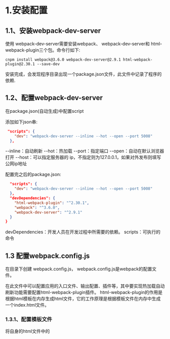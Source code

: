 # 1.安装配置

## 1.1、安装webpack-dev-server

使用 webpack-dev-server需要安装webpack、 webpack-dev-server和 html-webpack-plugin三个包。命令行如下:

`cnpm install webpack@3.6.0 webpack-dev-server@2.9.1 html-webpack-plugin@2.30.1 --save-dev`

安装完成，会发现程序目录出现一个package.json文件，此文件中记录了程序的依赖.

## 1.2、配置webpack-dev-server

在package.json(自动生成)中配置script

添加如下json串:

``` json
 "scripts": {
    "dev": "webpack‐dev‐server ‐‐inline ‐‐hot ‐‐open ‐‐port 5008"
  },
```

--inline：自动刷新
--hot：热加载
--port：指定端口
--open：自动在默认浏览器打开
--host：可以指定服务器的 ip，不指定则为127.0.0.1，如果对外发布则填写公网ip地址

配置完之后的package.json:

```json
  "scripts": {
    "dev": "webpack‐dev‐server ‐‐inline ‐‐hot ‐‐open ‐‐port 5008"
  },
  "devDependencies": {
    "html‐webpack‐plugin": "^2.30.1",
    "webpack": "^3.6.0",
    "webpack‐dev‐server": "^2.9.1"
  }
}
```

devDependencies：开发人员在开发过程中所需要的依赖。
scripts：可执行的命令

## 1.3 配置webpack.config.js

在目录下创建 webpack.config.js， webpack.config.js是webpack的配置文件。

在此文件中可以配置应用的入口文件、输出配置、插件等，其中要实现热加载自动刷新功能需要配置html-webpack-plugin插件。
html-webpack-plugin的作用是根据html模板在内存生成html文件，它的工作原理是根据模板文件在内存中生成一个index.html文件。

### 1.3.1、配置模板文件

将自身的html文件中的<script>标签全部抽离出来,效果如下:

```html
<!DOCTYPE html>
<html lang="en" xmlns:v‐on="http://www.w3.org/1999/xhtml">
<head>
    <meta charset="UTF‐8">
    <title>vue.js入门程序</title>
</head>
<body>
<div id="app">
    <!‐‐{{name}}解决闪烁问题使用v‐text‐‐>
<a v‐bind:href="url"><span v‐text="name"></span></a>
<input type="text" v‐model="num1">+
<input type="text" v‐model="num2">=
<span v‐text="result"></span>
    <!‐‐{{num1+num2}}‐‐>
<!‐‐<input type="text" v‐model="result">‐‐>
    <button v‐on:click="change">计算</button>
    <!‐‐ 在Vue接管区域中使用Vue的系统指令呈现数据
    这些指令就相当于是MVVM中的View这个角色 ‐‐>
</div>
</body>
</html>
```

### 1.3.2, 配置 html-webpack-plugin

在webpack.config.js中配置html-webpack-plugin插件:

```js
var htmlwp = require('html‐webpack‐plugin');
module.exports={
    entry:'./src/main.js',  //指定打包的入口文件
    output:{
        path : __dirname+'/dist',  // 注意：__dirname表示webpack.config.js所在目录的绝对路径
        filename:'build.js'    //输出文件     
    },
    plugins:[
        new htmlwp({
            title: '首页',  //生成的页面标题<head><title>首页</title></head>
            filename: 'index.html', //webpack‐dev‐server在内存中生成的文件名称，自动将build注入到这
个页面底部，才能实现自动刷新功能
            template: 'vue_02.html' //根据index1.html这个模板来生成(这个文件请程序员自己生成)
        })
    ]
}
```

## 1.4 执行

进入项目目录,执行npm run dev
